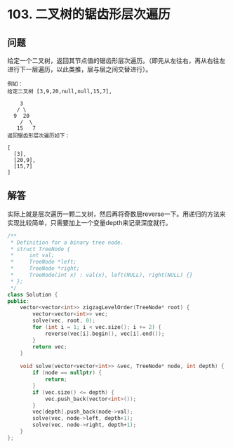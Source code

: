 # 103. 二叉树的锯齿形层次遍历

## 问题

给定一个二叉树，返回其节点值的锯齿形层次遍历。（即先从左往右，再从右往左进行下一层遍历，以此类推，层与层之间交替进行）。

```
例如：
给定二叉树 [3,9,20,null,null,15,7],

    3
   / \
  9  20
    /  \
   15   7
返回锯齿形层次遍历如下：

[
  [3],
  [20,9],
  [15,7]
]
```

## 解答
实际上就是层次遍历一颗二叉树，然后再将奇数层reverse一下。用递归的方法来实现比较简单，只需要加上一个变量depth来记录深度就行。
```C++
/**
 * Definition for a binary tree node.
 * struct TreeNode {
 *     int val;
 *     TreeNode *left;
 *     TreeNode *right;
 *     TreeNode(int x) : val(x), left(NULL), right(NULL) {}
 * };
 */
class Solution {
public:
    vector<vector<int>> zigzagLevelOrder(TreeNode* root) {
        vector<vector<int>> vec;
        solve(vec, root, 0);
        for (int i = 1; i < vec.size(); i += 2) {
            reverse(vec[i].begin(), vec[i].end());
        }
        return vec;
    }
    
    void solve(vector<vector<int>> &vec, TreeNode* node, int depth) {
        if (node == nullptr) {
            return;
        }
        if (vec.size() <= depth) {
            vec.push_back(vector<int>());
        }
        vec[depth].push_back(node->val);
        solve(vec, node->left, depth+1);
        solve(vec, node->right, depth+1);
    }
};
```